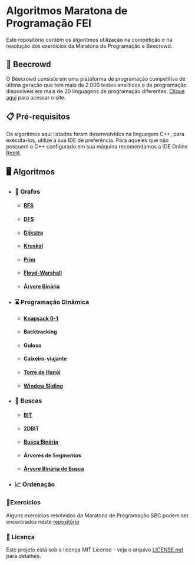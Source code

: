 # Algoritmos Maratona de Programação FEI

Este repositório contém os algoritmos utilização na competição e na resolução dos exercícios da Maratona de Programação e Beecrowd.

## 🐝 Beecrowd

O Beecrowd consiste em uma plataforma de programação competitiva de última geração que tem mais de 2.000 testes analíticos e de programação disponíveis em mais de 20 linguagens de programação diferentes. [Clique aqui](https://www.beecrowd.com.br/judge/pt/login) para acessar o site.

## 📋 Pré-requisitos
Os algoritmos aqui listados foram desenvolvidos na linguagem C++, para executa-los, utilize a sua IDE de preferência. Para aqueles que não possuem o C++ configurado em sua máquina recomendamos a IDE Online [Replit](https://replit.com/).

## 🖥️ Algoritmos


- ### 🌳 Grafos

    - #### [BFS](https://github.com/MaratonaFEI/Algoritmos/tree/main/BFS)

    - #### [DFS](https://github.com/MaratonaFEI/Algoritmos/tree/main/DFS)

    - #### [Dijkstra](https://github.com/MaratonaFEI/Algoritmos/tree/main/Dijkstra)

    - #### [Kruskal](https://github.com/MaratonaFEI/Algoritmos/tree/main/Kruskal)

    - #### [Prim](https://github.com/MaratonaFEI/Algoritmos/tree/main/Prim)

    - #### [Floyd-Warshall](https://github.com/MaratonaFEI/Algoritmos/tree/main/Floyd-Warshall)

    - #### [Árvore Binária](https://github.com/MaratonaFEI/Algoritmos/tree/main/Arvore%20Binaria)


- ### ⌛ Programação Dinâmica

    - #### [Knapsack 0-1](https://github.com/MaratonaFEI/Algoritmos/tree/main/Knapsack%200-1)
  
    - #### Backtracking

    - #### Guloso

    - #### Caixeiro-viajante

    - #### [Torre de Hanói](https://github.com/MaratonaFEI/Algoritmos/tree/main/Torre%20de%20Han%C3%B3i)
    
    - #### [Window Sliding](https://github.com/MaratonaFEI/Algoritmos/blob/main/WindowSliding)


- ### 🔎 Buscas

    - #### [BIT](https://github.com/MaratonaFEI/Algoritmos/tree/main/BIT)

    - #### 2DBIT

    - #### [Busca Binária](https://github.com/MaratonaFEI/Algoritmos/tree/main/Busca%20Bin%C3%A1ria)

    - #### Árvores de Segmentos

    - #### [Árvore Binária de Busca](https://github.com/MaratonaFEI/Algoritmos/tree/main/Arvore%20Binaria)
    

- ### 📈 Ordenação 

### 🎯Exercícios

Alguns exercícios resolvidos da Maratona de Programação SBC podem ser encontrados neste [repositório](https://github.com/Kenzo-Sugai/MaratonaSBC-codes)

### 📄 Licença

Este projeto está sob a licença MIT License - veja o arquivo [LICENSE.md](https://github.com/MaratonaFEI/Algoritmos/blob/main/LICENSE) para detalhes.
